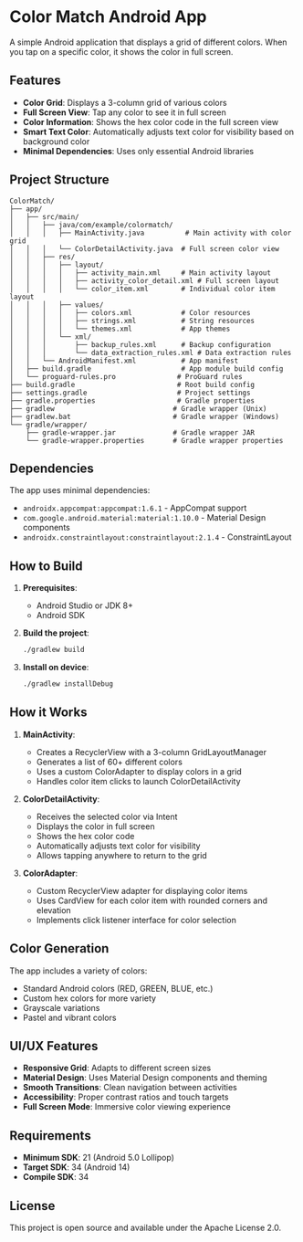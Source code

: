 # Color Match Android App

A simple Android application that displays a grid of different colors. When you tap on a specific color, it shows the color in full screen.

## Features

- **Color Grid**: Displays a 3-column grid of various colors
- **Full Screen View**: Tap any color to see it in full screen
- **Color Information**: Shows the hex color code in the full screen view
- **Smart Text Color**: Automatically adjusts text color for visibility based on background color
- **Minimal Dependencies**: Uses only essential Android libraries

## Project Structure

```
ColorMatch/
├── app/
│   ├── src/main/
│   │   ├── java/com/example/colormatch/
│   │   │   ├── MainActivity.java          # Main activity with color grid
│   │   │   └── ColorDetailActivity.java  # Full screen color view
│   │   ├── res/
│   │   │   ├── layout/
│   │   │   │   ├── activity_main.xml     # Main activity layout
│   │   │   │   ├── activity_color_detail.xml # Full screen layout
│   │   │   │   └── color_item.xml        # Individual color item layout
│   │   │   ├── values/
│   │   │   │   ├── colors.xml            # Color resources
│   │   │   │   ├── strings.xml           # String resources
│   │   │   │   └── themes.xml            # App themes
│   │   │   └── xml/
│   │   │       ├── backup_rules.xml      # Backup configuration
│   │   │       └── data_extraction_rules.xml # Data extraction rules
│   │   └── AndroidManifest.xml           # App manifest
│   ├── build.gradle                      # App module build config
│   └── proguard-rules.pro               # ProGuard rules
├── build.gradle                         # Root build config
├── settings.gradle                      # Project settings
├── gradle.properties                    # Gradle properties
├── gradlew                             # Gradle wrapper (Unix)
├── gradlew.bat                         # Gradle wrapper (Windows)
└── gradle/wrapper/
    ├── gradle-wrapper.jar              # Gradle wrapper JAR
    └── gradle-wrapper.properties       # Gradle wrapper properties
```

## Dependencies

The app uses minimal dependencies:
- `androidx.appcompat:appcompat:1.6.1` - AppCompat support
- `com.google.android.material:material:1.10.0` - Material Design components
- `androidx.constraintlayout:constraintlayout:2.1.4` - ConstraintLayout

## How to Build

1. **Prerequisites**: 
   - Android Studio or JDK 8+
   - Android SDK

2. **Build the project**:
   ```bash
   ./gradlew build
   ```

3. **Install on device**:
   ```bash
   ./gradlew installDebug
   ```

## How it Works

1. **MainActivity**: 
   - Creates a RecyclerView with a 3-column GridLayoutManager
   - Generates a list of 60+ different colors
   - Uses a custom ColorAdapter to display colors in a grid
   - Handles color item clicks to launch ColorDetailActivity

2. **ColorDetailActivity**:
   - Receives the selected color via Intent
   - Displays the color in full screen
   - Shows the hex color code
   - Automatically adjusts text color for visibility
   - Allows tapping anywhere to return to the grid

3. **ColorAdapter**:
   - Custom RecyclerView adapter for displaying color items
   - Uses CardView for each color item with rounded corners and elevation
   - Implements click listener interface for color selection

## Color Generation

The app includes a variety of colors:
- Standard Android colors (RED, GREEN, BLUE, etc.)
- Custom hex colors for more variety
- Grayscale variations
- Pastel and vibrant colors

## UI/UX Features

- **Responsive Grid**: Adapts to different screen sizes
- **Material Design**: Uses Material Design components and theming
- **Smooth Transitions**: Clean navigation between activities
- **Accessibility**: Proper contrast ratios and touch targets
- **Full Screen Mode**: Immersive color viewing experience

## Requirements

- **Minimum SDK**: 21 (Android 5.0 Lollipop)
- **Target SDK**: 34 (Android 14)
- **Compile SDK**: 34

## License

This project is open source and available under the Apache License 2.0. 